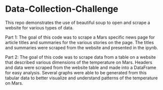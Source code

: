 # Data-Collection-Challenge

This repo demonstrates the use of beautiful soup to open and scrape a website for various types of data.

Part 1: The goal of this code was to scrape a Mars specific news page for article titles and summaries for the various stories on the page. The titles and summaries were scraped from the website and presented in the ipynb.

Part 2: The goal of this code was to scrape data from a table on a website that described various dimensions of the temperature on Mars. Headers and data were scraped from the website table and made into a DataFrame for easy analysis. Several graphs were able to be generated from this tabular data to better visualize and understand patterns of the temperature on Mars.
